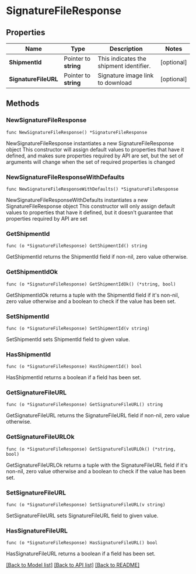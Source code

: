 # SignatureFileResponse

## Properties

Name | Type | Description | Notes
------------ | ------------- | ------------- | -------------
**ShipmentId** | Pointer to **string** | This indicates the shipment identifier. | [optional] 
**SignatureFileURL** | Pointer to **string** | Signature image link to download | [optional] 

## Methods

### NewSignatureFileResponse

`func NewSignatureFileResponse() *SignatureFileResponse`

NewSignatureFileResponse instantiates a new SignatureFileResponse object
This constructor will assign default values to properties that have it defined,
and makes sure properties required by API are set, but the set of arguments
will change when the set of required properties is changed

### NewSignatureFileResponseWithDefaults

`func NewSignatureFileResponseWithDefaults() *SignatureFileResponse`

NewSignatureFileResponseWithDefaults instantiates a new SignatureFileResponse object
This constructor will only assign default values to properties that have it defined,
but it doesn't guarantee that properties required by API are set

### GetShipmentId

`func (o *SignatureFileResponse) GetShipmentId() string`

GetShipmentId returns the ShipmentId field if non-nil, zero value otherwise.

### GetShipmentIdOk

`func (o *SignatureFileResponse) GetShipmentIdOk() (*string, bool)`

GetShipmentIdOk returns a tuple with the ShipmentId field if it's non-nil, zero value otherwise
and a boolean to check if the value has been set.

### SetShipmentId

`func (o *SignatureFileResponse) SetShipmentId(v string)`

SetShipmentId sets ShipmentId field to given value.

### HasShipmentId

`func (o *SignatureFileResponse) HasShipmentId() bool`

HasShipmentId returns a boolean if a field has been set.

### GetSignatureFileURL

`func (o *SignatureFileResponse) GetSignatureFileURL() string`

GetSignatureFileURL returns the SignatureFileURL field if non-nil, zero value otherwise.

### GetSignatureFileURLOk

`func (o *SignatureFileResponse) GetSignatureFileURLOk() (*string, bool)`

GetSignatureFileURLOk returns a tuple with the SignatureFileURL field if it's non-nil, zero value otherwise
and a boolean to check if the value has been set.

### SetSignatureFileURL

`func (o *SignatureFileResponse) SetSignatureFileURL(v string)`

SetSignatureFileURL sets SignatureFileURL field to given value.

### HasSignatureFileURL

`func (o *SignatureFileResponse) HasSignatureFileURL() bool`

HasSignatureFileURL returns a boolean if a field has been set.


[[Back to Model list]](../README.md#documentation-for-models) [[Back to API list]](../README.md#documentation-for-api-endpoints) [[Back to README]](../README.md)


